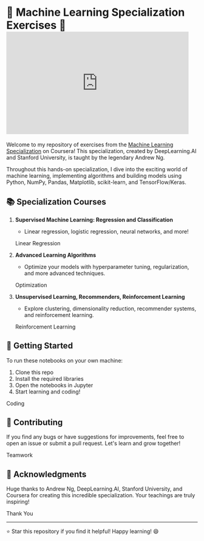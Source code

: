# 🤖 Machine Learning Specialization Exercises 🧠 <div style="width:480px"><iframe allow="fullscreen" frameBorder="0" height="270" src="https://giphy.com/embed/M16EnP70Vd6abjtsJT/video" width="480"></iframe></div>

Welcome to my repository of exercises from the [Machine Learning Specialization](https://www.coursera.org/specializations/machine-learning-introduction) on Coursera! This specialization, created by DeepLearning.AI and Stanford University, is taught by the legendary Andrew Ng. 

Throughout this hands-on specialization, I dive into the exciting world of machine learning, implementing algorithms and building models using Python, NumPy, Pandas, Matplotlib, scikit-learn, and TensorFlow/Keras.

## 📚 Specialization Courses

1. **Supervised Machine Learning: Regression and Classification**
   - Linear regression, logistic regression, neural networks, and more!
   
   Linear Regression

2. **Advanced Learning Algorithms** 
   - Optimize your models with hyperparameter tuning, regularization, and more advanced techniques.
   
   Optimization

3. **Unsupervised Learning, Recommenders, Reinforcement Learning**
   - Explore clustering, dimensionality reduction, recommender systems, and reinforcement learning.
   
   Reinforcement Learning

## 🚀 Getting Started

To run these notebooks on your own machine:

1. Clone this repo
2. Install the required libraries 
3. Open the notebooks in Jupyter
4. Start learning and coding!

Coding

## 🤝 Contributing

If you find any bugs or have suggestions for improvements, feel free to open an issue or submit a pull request. Let's learn and grow together!

Teamwork

## 🌟 Acknowledgments

Huge thanks to Andrew Ng, DeepLearning.AI, Stanford University, and Coursera for creating this incredible specialization. Your teachings are truly inspiring!

Thank You

---

⭐ Star this repository if you find it helpful! Happy learning! 😄

